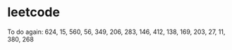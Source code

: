 # leetcode

To do again:
624, 15, 560, 56, 349, 206, 283, 146, 412, 138, 169, 203, 27, 11, 380, 268

